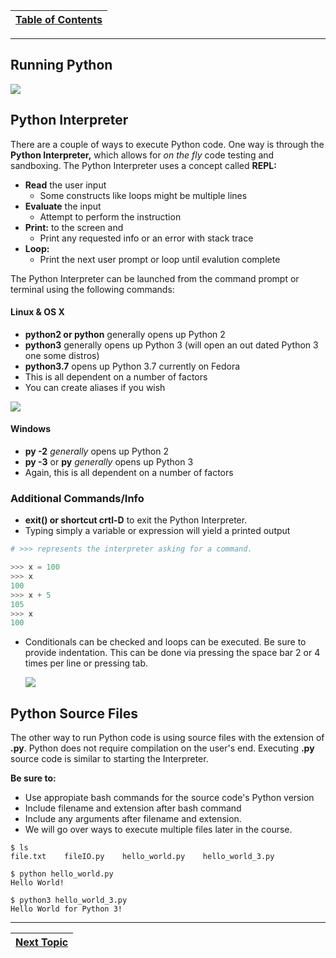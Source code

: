 |[Table of Contents](/00-Table-of-Contents.md)|
|---|

---

## Running Python

![](../.gitbook/assets/interp.png)

## Python Interpreter

There are a couple of ways to execute Python code. One way is through the **Python Interpreter,** which allows for *on the fly* code testing and sandboxing. The Python Interpreter uses a concept called **REPL:**

* **Read** the user input
  * Some constructs like loops might be multiple lines
* **Evaluate** the input
  * Attempt to perform the instruction
* **Print:** to the screen and
  * Print any requested info or an error with stack trace
* **Loop:**
  * Print the next user prompt or loop until evalution complete 

The Python Interpreter can be launched from the command prompt or terminal using the following commands:

#### Linux & OS X

* **python2 or python** generally opens up Python 2
* **python3** generally opens up Python 3 \(will open an out dated Python 3 one some distros\)
* **python3.7** opens up Python 3.7 currently on Fedora
* This is all dependent on a number of factors
* You can create aliases if you wish

![](../.gitbook/assets/interp_start.png)

#### Windows

* **py -2** *generally* opens up Python 2
* **py -3** or **py** *generally* opens up Python 3
* Again, this is all dependent on a number of factors

### Additional Commands/Info

* **exit\(\) or shortcut crtl-D** to exit the Python Interpreter.
* Typing simply a variable or expression will yield a printed output

```python
# >>> represents the interpreter asking for a command. 

>>> x = 100
>>> x
100
>>> x + 5
105
>>> x
100
```

* Conditionals can be checked and loops can be executed. Be sure to provide indentation. This can be done via pressing the space bar 2 or 4 times per line or pressing tab. 

  ![](../.gitbook/assets/interp_loop.png)

## Python Source Files

The other way to run Python code is using source files with the extension of **.py**. Python does not require compilation on the user's end. Executing **.py** source code is similar to starting the Interpreter.

**Be sure to:**

* Use appropiate bash commands for the source code's Python version
* Include filename and extension after bash command
* Include any arguments after filename and extension.
* We will go over ways to execute multiple files later in the course.

```text
$ ls
file.txt    fileIO.py    hello_world.py    hello_world_3.py

$ python hello_world.py
Hello World!

$ python3 hello_world_3.py
Hello World for Python 3!
```

---

|[Next Topic](/02_Data_Types/README.md)|
|---|
